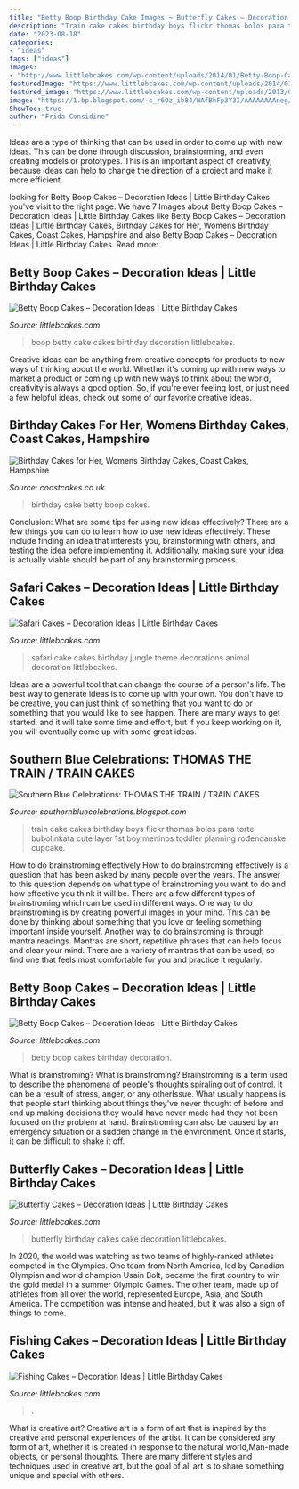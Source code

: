 ```yaml
---
title: "Betty Boop Birthday Cake Images ~ Butterfly Cakes – Decoration Ideas"
description: "Train cake cakes birthday boys flickr thomas bolos para torte bubolinkata cute layer 1st boy meninos toddler planning rođendanske cupcake"
date: "2023-08-18"
categories:
- "ideas"
tags: ["ideas"]
images:
- "http://www.littlebcakes.com/wp-content/uploads/2014/01/Betty-Boop-Cakes-Photos.jpg"
featuredImage: "https://www.littlebcakes.com/wp-content/uploads/2014/01/Fishing-Cakes-Pictures.jpg"
featured_image: "https://www.littlebcakes.com/wp-content/uploads/2013/08/Butterfly-Birthday-Cakes.jpg"
image: "https://1.bp.blogspot.com/-c_r6Oz_ib84/WAfBhFp3Y3I/AAAAAAAAneg/_qSpeQ9-MfcQb9HeyohGPzhZypYyuCR5gCLcB/s1600/8071006960_fad7671aff_k.jpg"
ShowToc: true
author: "Frida Considine"
---
```



Ideas are a type of thinking that can be used in order to come up with new ideas. This can be done through discussion, brainstorming, and even creating models or prototypes. This is an important aspect of creativity, because ideas can help to change the direction of a project and make it more efficient.

	

		
looking for Betty Boop Cakes – Decoration Ideas | Little Birthday Cakes you've visit to the right page. We have 7 Images about Betty Boop Cakes – Decoration Ideas | Little Birthday Cakes like Betty Boop Cakes – Decoration Ideas | Little Birthday Cakes, Birthday Cakes for Her, Womens Birthday Cakes, Coast Cakes, Hampshire and also Betty Boop Cakes – Decoration Ideas | Little Birthday Cakes. Read more:
		
    
## Betty Boop Cakes – Decoration Ideas | Little Birthday Cakes

<img loading=lazy src="http://www.littlebcakes.com/wp-content/uploads/2014/01/Betty-Boop-Cake.jpg" onerror="this.onerror=null;this.src='https://tse2.mm.bing.net/th?id=OIP.7A4X3Lis5IXzcv6gSjLy8wHaKE&amp;pid=15.1';" alt="Betty Boop Cakes – Decoration Ideas | Little Birthday Cakes">

_Source: littlebcakes.com_

>boop betty cake cakes birthday decoration littlebcakes. 

	

Creative ideas can be anything from creative concepts for products to new ways of thinking about the world. Whether it's coming up with new ways to market a product or coming up with new ways to think about the world, creativity is always a good option. So, if you're ever feeling lost, or just need a few helpful ideas, check out some of our favorite creative ideas.

    
## Birthday Cakes For Her, Womens Birthday Cakes, Coast Cakes, Hampshire

<img loading=lazy src="https://coastcakes.co.uk/wp-content/uploads/2013/11/Picture-35989s.jpg" onerror="this.onerror=null;this.src='https://tse1.mm.bing.net/th?id=OIP.zfCZj5YVu3nmG_iLedo7_wHaLc&amp;pid=15.1';" alt="Birthday Cakes for Her, Womens Birthday Cakes, Coast Cakes, Hampshire">

_Source: coastcakes.co.uk_

>birthday cake betty boop cakes. 

	

Conclusion: What are some tips for using new ideas effectively?
There are a few things you can do to learn how to use new ideas effectively. These include finding an idea that interests you, brainstorming with others, and testing the idea before implementing it. Additionally, making sure your idea is actually viable should be part of any brainstorming process.

    
## Safari Cakes – Decoration Ideas | Little Birthday Cakes

<img loading=lazy src="http://www.littlebcakes.com/wp-content/uploads/2014/01/Safari-Cake-Becorations-1024x768.jpg" onerror="this.onerror=null;this.src='https://tse1.mm.bing.net/th?id=OIP.RMji9P5e3ljX9k_l6R71pgHaFj&amp;pid=15.1';" alt="Safari Cakes – Decoration Ideas | Little Birthday Cakes">

_Source: littlebcakes.com_

>safari cake cakes birthday jungle theme decorations animal decoration littlebcakes. 

	

Ideas are a powerful tool that can change the course of a person's life. The best way to generate ideas is to come up with your own. You don't have to be creative, you can just think of something that you want to do or something that you would like to see happen. There are many ways to get started, and it will take some time and effort, but if you keep working on it, you will eventually come up with some great ideas.

    
## Southern Blue Celebrations: THOMAS THE TRAIN / TRAIN CAKES

<img loading=lazy src="https://1.bp.blogspot.com/-c_r6Oz_ib84/WAfBhFp3Y3I/AAAAAAAAneg/_qSpeQ9-MfcQb9HeyohGPzhZypYyuCR5gCLcB/s1600/8071006960_fad7671aff_k.jpg" onerror="this.onerror=null;this.src='https://tse2.mm.bing.net/th?id=OIP.jTyW24uY5L6RSCxo60K35wHaJ4&amp;pid=15.1';" alt="Southern Blue Celebrations: THOMAS THE TRAIN / TRAIN CAKES">

_Source: southernbluecelebrations.blogspot.com_

>train cake cakes birthday boys flickr thomas bolos para torte bubolinkata cute layer 1st boy meninos toddler planning rođendanske cupcake. 

	

How to do brainstroming effectively
How to do brainstroming effectively is a question that has been asked by many people over the years. The answer to this question depends on what type of brainstroming you want to do and how effective you think it will be. There are a few different types of brainstroming which can be used in different ways. 
One way to do brainstroming is by creating powerful images in your mind. This can be done by thinking about something that you love or feeling something important inside yourself. Another way to do brainstroming is through mantra readings. Mantras are short, repetitive phrases that can help focus and clear your mind. There are a variety of mantras that can be used, so find one that feels most comfortable for you and practice it regularly.

    
## Betty Boop Cakes – Decoration Ideas | Little Birthday Cakes

<img loading=lazy src="http://www.littlebcakes.com/wp-content/uploads/2014/01/Betty-Boop-Cakes-Photos.jpg" onerror="this.onerror=null;this.src='https://tse2.mm.bing.net/th?id=OIP.74By08egnPbweX4vGoxE8AHaJ6&amp;pid=15.1';" alt="Betty Boop Cakes – Decoration Ideas | Little Birthday Cakes">

_Source: littlebcakes.com_

>betty boop cakes birthday decoration. 

	

What is brainstroming?
What is brainstroming? Brainstroming is a term used to describe the phenomena of people's thoughts spiraling out of control. It can be a result of stress, anger, or any otherIssue. What usually happens is that people start thinking about things they've never thought of before and end up making decisions they would have never made had they not been focused on the problem at hand. Brainstroming can also be caused by an emergency situation or a sudden change in the environment. Once it starts, it can be difficult to shake it off.

    
## Butterfly Cakes – Decoration Ideas | Little Birthday Cakes

<img loading=lazy src="https://www.littlebcakes.com/wp-content/uploads/2013/08/Butterfly-Birthday-Cakes.jpg" onerror="this.onerror=null;this.src='https://tse4.mm.bing.net/th?id=OIP.7SxVD0prej2NeF6Fjrz39wHaFj&amp;pid=15.1';" alt="Butterfly Cakes – Decoration Ideas | Little Birthday Cakes">

_Source: littlebcakes.com_

>butterfly birthday cakes cake decoration littlebcakes. 

	

In 2020, the world was watching as two teams of highly-ranked athletes competed in the Olympics. One team from North America, led by Canadian Olympian and world champion Usain Bolt, became the first country to win the gold medal in a summer Olympic Games. The other team, made up of athletes from all over the world, represented Europe, Asia, and South America. The competition was intense and heated, but it was also a sign of things to come.

    
## Fishing Cakes – Decoration Ideas | Little Birthday Cakes

<img loading=lazy src="https://www.littlebcakes.com/wp-content/uploads/2014/01/Fishing-Cakes-Pictures.jpg" onerror="this.onerror=null;this.src='https://tse2.mm.bing.net/th?id=OIP.WJsRCzF0Q2CVUEzy-8cMmQHaJ4&amp;pid=15.1';" alt="Fishing Cakes – Decoration Ideas | Little Birthday Cakes">

_Source: littlebcakes.com_

>. 

	

What is creative art?
Creative art is a form of art that is inspired by the creative and personal experiences of the artist. It can be considered any form of art, whether it is created in response to the natural world,Man-made objects, or personal thoughts. There are many different styles and techniques used in creative art, but the goal of all art is to share something unique and special with others.


